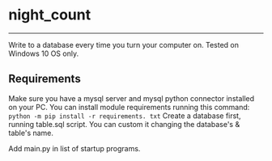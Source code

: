 # night_count

---------------
Write to a database every time you turn your computer on.
Tested on Windows 10 OS only.

## Requirements
Make sure you have a mysql server and mysql python connector installed on your PC.
You can install module requirements running this command: `python -m pip install -r requirements.
txt`
Create a database first, running table.sql script. You can custom it changing the database's & 
table's name.

Add main.py in list of startup programs.
